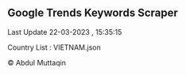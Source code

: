 

## Google Trends Keywords Scraper 
 
Last Update 22-03-2023 , 15:35:15

Country List :
VIETNAM.json



© Abdul Muttaqin 
